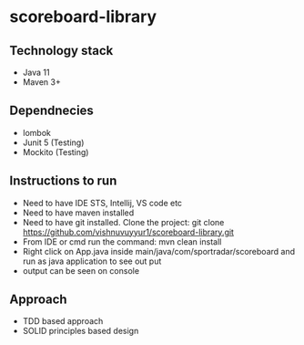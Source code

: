 # scoreboard-library
## Technology stack
  - Java 11
  - Maven 3+
  
## Dependnecies
  - lombok
  - Junit 5 (Testing)
  - Mockito (Testing)
  
## Instructions to run
   - Need to have IDE STS, Intellij, VS code etc
   - Need to have maven installed
   - Need to have git installed. Clone the project: git clone https://github.com/vishnuvuyyur1/scoreboard-library.git <br>
   - From IDE or cmd run the command: mvn clean install
   - Right click on App.java inside main/java/com/sportradar/scoreboard and run as java application to see out put
   - output can be seen on console

## Approach
 - TDD based approach
 - SOLID principles based design
